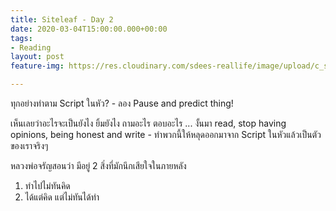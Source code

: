 ```yaml
---
title: Siteleaf - Day 2
date: 2020-03-04T15:00:00.000+00:00
tags:
- Reading
layout: post
feature-img: https://res.cloudinary.com/sdees-reallife/image/upload/c_scale,w_1024/v1550313714/IMG_20190127_084843395.jpg

---
```

ทุกอย่างทำตาม Script ในหัว? - ลอง Pause and predict thing!

เห็นเลยว่าอะไรจะเป็นยังไง ยิ้มยังไง ถามอะไร ตอบอะไร ... งั้นมา read, stop having opinions, being honest and write - ทำพวกนี้ให้หลุดออกมาจาก Script ในหัวแล้วเป็นตัวของเราจริงๆ

<i class="fa fa-child" style="color:plum"></i>

หลวงพ่อจรัญสอนว่า มีอยู่ 2 สิ่งที่มักนึกเสียใจในภายหลัง

1. ทำไปไม่ทันคิด
2. ได้แต่คิด แต่ไม่ทันได้ทำ